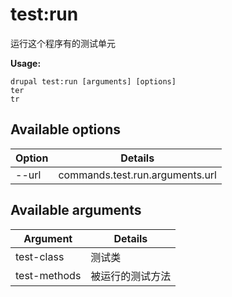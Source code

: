 # test:run
运行这个程序有的测试单元

**Usage:**
```
drupal test:run [arguments] [options]
ter
tr
```

## Available options
Option | Details
-------|-------------
--url | commands.test.run.arguments.url

## Available arguments
Argument | Details
---------|-------------
test-class | 测试类
test-methods | 被运行的测试方法
